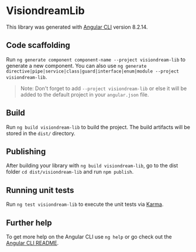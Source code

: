 # VisiondreamLib

This library was generated with [Angular CLI](https://github.com/angular/angular-cli) version 8.2.14.

## Code scaffolding

Run `ng generate component component-name --project visiondream-lib` to generate a new component. You can also use `ng generate directive|pipe|service|class|guard|interface|enum|module --project visiondream-lib`.
> Note: Don't forget to add `--project visiondream-lib` or else it will be added to the default project in your `angular.json` file. 

## Build

Run `ng build visiondream-lib` to build the project. The build artifacts will be stored in the `dist/` directory.

## Publishing

After building your library with `ng build visiondream-lib`, go to the dist folder `cd dist/visiondream-lib` and run `npm publish`.

## Running unit tests

Run `ng test visiondream-lib` to execute the unit tests via [Karma](https://karma-runner.github.io).

## Further help

To get more help on the Angular CLI use `ng help` or go check out the [Angular CLI README](https://github.com/angular/angular-cli/blob/master/README.md).

